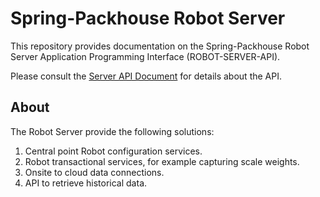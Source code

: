 # Spring-Packhouse Robot Server 

This repository provides documentation on the Spring-Packhouse Robot Server Application Programming Interface (ROBOT-SERVER-API).

Please consult the [Server API Document](README-API.md) for details about the API.

## About
The Robot Server provide the following solutions:
1. Central point Robot configuration services.
2. Robot transactional services, for example capturing scale weights.
3. Onsite to cloud data connections.
4. API to retrieve historical data.
